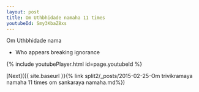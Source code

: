 ```yaml
---
layout: post
title: Om Uthbhidade namaha 11 times
youtubeId: Smy3KbaZ8xs
---
```

 
 
Om Uthbhidade nama 
 
 -  Who appears breaking ignorance 
 
  
 
  
 
 
 
 
 
 


{% include youtubePlayer.html id=page.youtubeId %}
 
[Next]({{ site.baseurl }}{% link  split2/_posts/2015-02-25-Om trivikramaya namaha 11 times om sankaraya namaha.md%})
 
